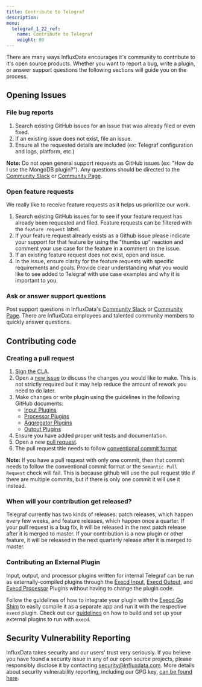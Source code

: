 ```yaml
---
title: Contribute to Telegraf
description:
menu:
  telegraf_1_22_ref:
    name: Contribute to Telegraf
    weight: 80
---
```


There are many ways InfluxData encourages it's community to contribute to it's open source products. Whether you want to report a bug, write a plugin, or answer support questions the following sections will guide you on the process. 

## Opening Issues

### File bug reports

1. Search existing GitHub issues for an issue that was already filed or even fixed. 
2. If an existing issue does not exist, file an issue.
3. Ensure all the requested details are included (ex: Telegraf configuration and logs, platform, etc.)

**Note:** Do not open general support requests as GitHub issues (ex: "How do I use the MongoDB plugin?"). Any questions should be directed to the [Community Slack](https://influxdata.com/slack) or [Community Page](https://community.influxdata.com/).

### Open feature requests

We really like to receive feature requests as it helps us prioritize our work.

1. Search existing GitHub issues for to see if your feature request has already been requested and filed. Feature requests can be filtered with the `feature request` label.
  2. If your feature request already exists as a Github issue please indicate your support for that feature by using the "thumbs up" reaction and comment your use case for the feature in a comment on the issue. 
3. If an existing feature request does not exist, open and issue.
4. In the issue, ensure clarity for the feature requests with specific requirements and goals. Provide clear understanding what you would like to see added to Telegraf with use case examples and why it is important to you.

### Ask or answer support questions

Post support questions in InfluxData's [Community Slack](https://influxdata.com/slack) or [Community Page](https://community.influxdata.com/). There are InfluxData employees and talented community members to quickly answer questions.

## Contributing code

### Creating a pull request

1. [Sign the CLA](https://www.influxdata.com/legal/cla/).
2. Open a [new issue](https://github.com/influxdata/telegraf/issues/new/choose) to discuss the changes you would like to make.  This is
   not strictly required but it may help reduce the amount of rework you need
   to do later.
3. Make changes or write plugin using the guidelines in the following GitHub documents:
   - [Input Plugins](https://github.com/influxdata/telegraf/blob/master/docs/INPUTS.md)
   - [Processor Plugins](https://github.com/influxdata/telegraf/blob/master/docs/PROCESSORS.md)
   - [Aggregator Plugins](https://github.com/influxdata/telegraf/blob/master/docs/AGGREGATORS.md)
   - [Output Plugins](https://github.com/influxdata/telegraf/blob/master/docs/OUTPUTS.md)
4. Ensure you have added proper unit tests and documentation.
5. Open a new [pull request](https://github.com/influxdata/telegraf/compare).
6. The pull request title needs to follow [conventional commit format](https://www.conventionalcommits.org/en/v1.0.0/#summary)

**Note:** If you have a pull request with only one commit, then that commit needs to follow the conventional commit format or the `Semantic Pull Request` check will fail. This is because github will use the pull request title if there are multiple commits, but if there is only one commit it will use it instead.

### When will your contribution get released?
Telegraf currently has two kinds of releases: patch releases, which happen every few weeks, and feature releases, which happen once a quarter. If your pull request is a bug fix, it will be released in the next patch release after it is merged to master. If your contribution is a new plugin or other feature, it will be released in the next quarterly release after it is merged to master.

### Contributing an External Plugin

Input, output, and processor plugins written for internal Telegraf can be run as externally-compiled plugins through the [Execd Input](https://github.com/influxdata/telegraf/tree/master/plugins/inputs/execd), [Execd Output](https://github.com/influxdata/telegraf/tree/master/plugins/outputs/execd), and [Execd Processor](https://github.com/influxdata/telegraf/tree/master/plugins/processors/execd) Plugins without having to change the plugin code.

Follow the guidelines of how to integrate your plugin with the [Execd Go Shim](https://docs.influxdata.com/telegraf/latest/configure_plugins/external_plugins/shim/) to easily compile it as a separate app and run it with the respective `execd` plugin.
Check out our [guidelines](https://docs.influxdata.com/telegraf/latest/configure_plugins/external_plugins/write_external_plugin/) on how to build and set up your external plugins to run with `execd`.

## Security Vulnerability Reporting

InfluxData takes security and our users' trust very seriously. If you believe you have found a security issue in any of our
open source projects, please responsibly disclose it by contacting security@influxdata.com. More details about
security vulnerability reporting,
including our GPG key, [can be found here](https://www.influxdata.com/how-to-report-security-vulnerabilities/).
